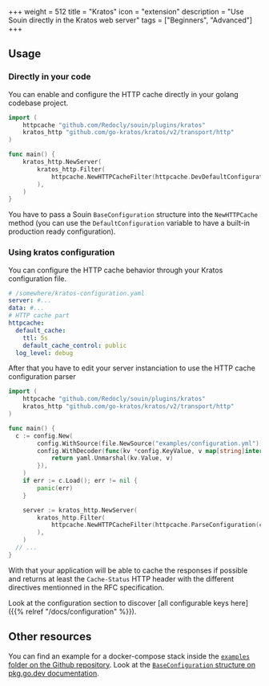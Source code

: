 +++
weight = 512
title = "Kratos"
icon = "extension"
description = "Use Souin directly in the Kratos web server"
tags = ["Beginners", "Advanced"]
+++

## Usage

### Directly in your code
You can enable and configure the HTTP cache directly in your golang codebase project.
```go
import (
	httpcache "github.com/Redocly/souin/plugins/kratos"
	kratos_http "github.com/go-kratos/kratos/v2/transport/http"
)

func main() {
	kratos_http.NewServer(
		kratos_http.Filter(
			httpcache.NewHTTPCacheFilter(httpcache.DevDefaultConfiguration),
		),
	)
}
```  
You have to pass a Souin `BaseConfiguration` structure into the `NewHTTPCache` method (you can use the `DefaultConfiguration` variable to have a built-in production ready configuration).

### Using kratos configuration
You can configure the HTTP cache behavior through your Kratos configuration file.  
```yaml
# /somewhere/kratos-configuration.yaml
server: #...
data: #...
# HTTP cache part
httpcache:
  default_cache:
	ttl: 5s
	default_cache_control: public
  log_level: debug
```
After that you have to edit your server instanciation to use the HTTP cache configuration parser
```go
import (
	httpcache "github.com/Redocly/souin/plugins/kratos"
	kratos_http "github.com/go-kratos/kratos/v2/transport/http"
)

func main() {
  c := config.New(
		config.WithSource(file.NewSource("examples/configuration.yml")),
		config.WithDecoder(func(kv *config.KeyValue, v map[string]interface{}) error {
			return yaml.Unmarshal(kv.Value, v)
		}),
	)
	if err := c.Load(); err != nil {
		panic(err)
	}

	server := kratos_http.NewServer(
		kratos_http.Filter(
			httpcache.NewHTTPCacheFilter(httpcache.ParseConfiguration(c)),
		),
	)
  // ...
}
```

With that your application will be able to cache the responses if possible and returns at least the `Cache-Status` HTTP header with the different directives mentionned in the RFC specification.

Look at the configuration section to discover [all configurable keys here]({{% relref "/docs/configuration" %}}).

Other resources
---------------
You can find an example for a docker-compose stack inside the [`examples` folder on the Github repository](https://github.com/Redocly/souin/tree/master/plugins/kratos/examples).
Look at the [`BaseConfiguration` structure on pkg.go.dev documentation](https://pkg.go.dev/github.com/Redocly/souin/pkg/middleware#BaseConfiguration).
